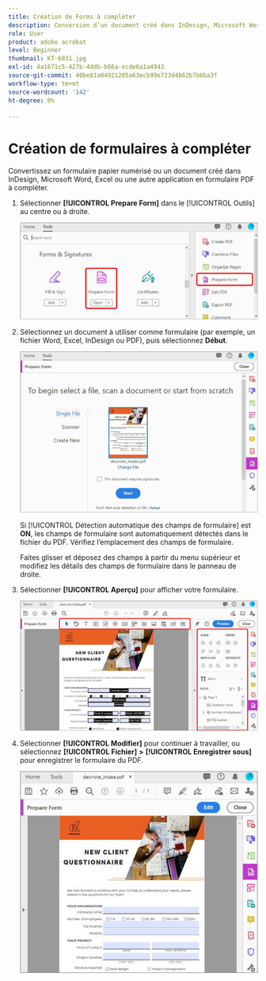 ```yaml
---
title: Création de Forms à compléter
description: Conversion d’un document créé dans InDesign, Microsoft Word ou Excel en formulaire PDF à compléter
role: User
product: adobe acrobat
level: Beginner
thumbnail: KT-6831.jpg
exl-id: 4a1671c5-427b-4ddb-b66a-ecde6a1a4943
source-git-commit: 40be81a04921205a63ecb99e723d4b62b7b6ba3f
workflow-type: tm+mt
source-wordcount: '142'
ht-degree: 0%

---
```


# Création de formulaires à compléter

Convertissez un formulaire papier numérisé ou un document créé dans InDesign, Microsoft Word, Excel ou une autre application en formulaire PDF à compléter.

1. Sélectionner **[!UICONTROL Prepare Form]** dans le [!UICONTROL Outils] au centre ou à droite.

   ![Étape 1 du formulaire](../assets/Form_1.png)

1. Sélectionnez un document à utiliser comme formulaire (par exemple, un fichier Word, Excel, InDesign ou PDF), puis sélectionnez **Début**.

   ![Étape 2 du formulaire](../assets/Form_2.png)

   Si [!UICONTROL Détection automatique des champs de formulaire] est **ON**, les champs de formulaire sont automatiquement détectés dans le fichier du PDF. Vérifiez l’emplacement des champs de formulaire.

   Faites glisser et déposez des champs à partir du menu supérieur et modifiez les détails des champs de formulaire dans le panneau de droite.

1. Sélectionner **[!UICONTROL Aperçu]** pour afficher votre formulaire.

   ![Étape 3 du formulaire](../assets/Form_3.png)

1. Sélectionner **[!UICONTROL Modifier]** pour continuer à travailler, ou sélectionnez **[!UICONTROL Fichier]** **>** **[!UICONTROL Enregistrer sous]** pour enregistrer le formulaire du PDF.

   ![Étape 4 du formulaire](../assets/Form_4.png)
